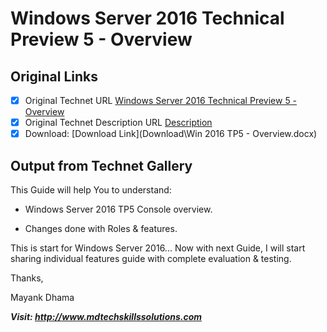 # Windows Server 2016 Technical Preview 5 - Overview

## Original Links

- [x] Original Technet URL [Windows Server 2016 Technical Preview 5 - Overview](https://gallery.technet.microsoft.com/Windows-Server-2016-262acfbe)
- [x] Original Technet Description URL [Description](https://gallery.technet.microsoft.com/Windows-Server-2016-262acfbe/description)
- [x] Download: [Download Link](Download\Win 2016 TP5 - Overview.docx)

## Output from Technet Gallery

This Guide will help You to understand:

- Windows Server 2016 TP5 Console overview.

- Changes done with Roles & features.

This is start for Windows Server 2016... Now with next Guide, I will start sharing individual features guide with complete evaluation & testing.

Thanks,

Mayank Dhama

***Visit: http://www.mdtechskillssolutions.com***

